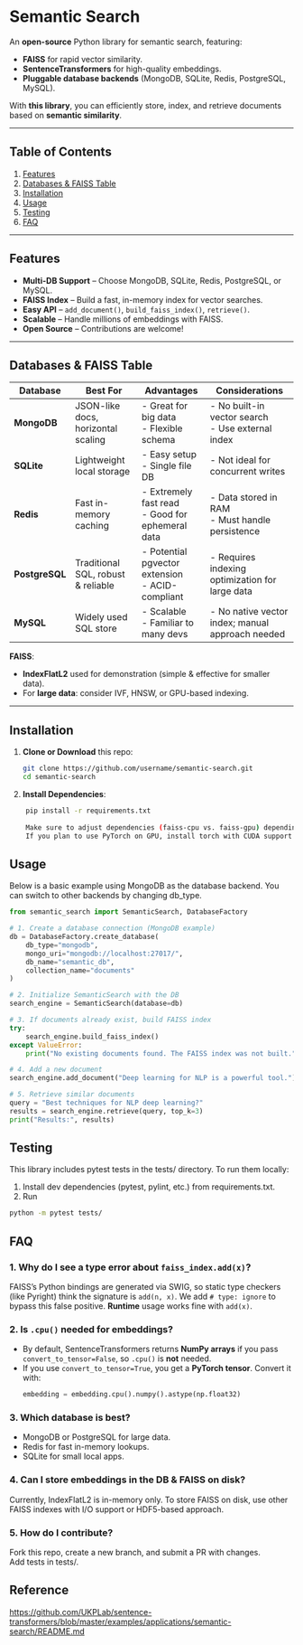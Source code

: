 # Semantic Search

An **open-source** Python library for semantic search, featuring:

- **FAISS** for rapid vector similarity.
- **SentenceTransformers** for high-quality embeddings.
- **Pluggable database backends** (MongoDB, SQLite, Redis, PostgreSQL, MySQL).

With **this library**, you can efficiently store, index, and retrieve documents based on **semantic similarity**.

---

## Table of Contents

1. [Features](#features)  
2. [Databases & FAISS Table](#databases--faiss-table)  
3. [Installation](#installation)  
4. [Usage](#usage)  
5. [Testing](#testing)  
6. [FAQ](#faq)

---

## Features

- **Multi-DB Support** – Choose MongoDB, SQLite, Redis, PostgreSQL, or MySQL.  
- **FAISS Index** – Build a fast, in-memory index for vector searches.  
- **Easy API** – `add_document()`, `build_faiss_index()`, `retrieve()`.  
- **Scalable** – Handle millions of embeddings with FAISS.  
- **Open Source** – Contributions are welcome!

---

## Databases & FAISS Table

| **Database**   | **Best For**                       | **Advantages**                                     | **Considerations**                                 |
|---------------|------------------------------------|----------------------------------------------------|----------------------------------------------------|
| **MongoDB**    | JSON-like docs, horizontal scaling | - Great for big data<br>- Flexible schema          | - No built-in vector search<br>- Use external index|
| **SQLite**     | Lightweight local storage          | - Easy setup<br>- Single file DB                   | - Not ideal for concurrent writes                 |
| **Redis**      | Fast in-memory caching             | - Extremely fast read<br>- Good for ephemeral data | - Data stored in RAM<br>- Must handle persistence |
| **PostgreSQL** | Traditional SQL, robust & reliable | - Potential pgvector extension<br>- ACID-compliant | - Requires indexing optimization for large data    |
| **MySQL**      | Widely used SQL store              | - Scalable<br>- Familiar to many devs              | - No native vector index; manual approach needed   |

**FAISS**:
- **IndexFlatL2** used for demonstration (simple & effective for smaller data).
- For **large data**: consider IVF, HNSW, or GPU-based indexing.

---

## Installation

1. **Clone or Download** this repo:
   ```bash
   git clone https://github.com/username/semantic-search.git
   cd semantic-search
   ```

2. **Install Dependencies**:
```bash
    pip install -r requirements.txt
    
    Make sure to adjust dependencies (faiss-cpu vs. faiss-gpu) depending on your environment.
    If you plan to use PyTorch on GPU, install torch with CUDA support.
```

## Usage
Below is a basic example using MongoDB as the database backend. You can switch to other backends by changing db_type.
```python
from semantic_search import SemanticSearch, DatabaseFactory

# 1. Create a database connection (MongoDB example)
db = DatabaseFactory.create_database(
    db_type="mongodb",
    mongo_uri="mongodb://localhost:27017/",
    db_name="semantic_db",
    collection_name="documents"
)

# 2. Initialize SemanticSearch with the DB
search_engine = SemanticSearch(database=db)

# 3. If documents already exist, build FAISS index
try:
    search_engine.build_faiss_index()
except ValueError:
    print("No existing documents found. The FAISS index was not built.")

# 4. Add a new document
search_engine.add_document("Deep learning for NLP is a powerful tool.")

# 5. Retrieve similar documents
query = "Best techniques for NLP deep learning?"
results = search_engine.retrieve(query, top_k=3)
print("Results:", results)

```


## Testing
This library includes pytest tests in the tests/ directory. To run them locally: <br>
1. Install dev dependencies (pytest, pylint, etc.) from requirements.txt. <br>
2. Run 
```bash
python -m pytest tests/
```

## FAQ

### 1. **Why do I see a type error about `faiss_index.add(x)`?**
FAISS’s Python bindings are generated via SWIG, so static type checkers (like Pyright) think the signature is `add(n, x)`. We add `# type: ignore` to bypass this false positive. **Runtime** usage works fine with `add(x)`.

### 2. **Is `.cpu()` needed for embeddings?**
- By default, SentenceTransformers returns **NumPy arrays** if you pass `convert_to_tensor=False`, so `.cpu()` is **not** needed.  
- If you use `convert_to_tensor=True`, you get a **PyTorch tensor**. Convert it with:
  ```python
  embedding = embedding.cpu().numpy().astype(np.float32)
   ```
### 3. **Which database is best?**
- MongoDB or PostgreSQL for large data.
- Redis for fast in-memory lookups.
- SQLite for small local apps.

### 4. **Can I store embeddings in the DB & FAISS on disk?**
Currently, IndexFlatL2 is in-memory only. To store FAISS on disk, use other FAISS indexes with I/O support or HDF5-based approach.</br>

### 5. **How do I contribute?**
Fork this repo, create a new branch, and submit a PR with changes.</br>
Add tests in tests/.</br>

## Reference
https://github.com/UKPLab/sentence-transformers/blob/master/examples/applications/semantic-search/README.md</br>
